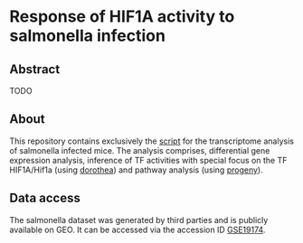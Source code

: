 # Response of HIF1A activity to salmonella infection

## Abstract
TODO

## About
This repository contains exclusively the [script](https://github.com/saezlab/HIF1A-activity-salmonella/blob/master/hif1a_salmonella_notebook.Rmd) for the transcriptome analysis of salmonella infected mice. The analysis comprises, differential gene expression analysis, inference of TF activities with special focus on the TF HIF1A/Hif1a (using [dorothea](http://saezlab.github.io/dorothea/)) and pathway analysis (using [progeny](http://saezlab.github.io/progeny/)).

## Data access
The salmonella dataset was generated by third parties and is publicly available on GEO. It can be accessed via the accession ID [GSE19174](https://www.ncbi.nlm.nih.gov/geo/query/acc.cgi?acc=GSE19174).
